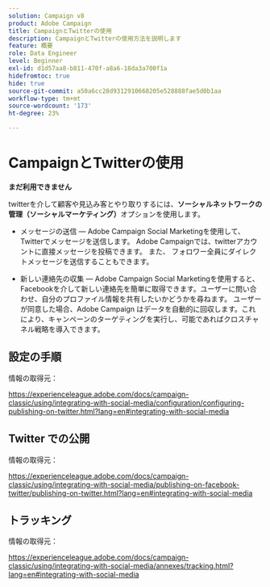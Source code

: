 ```yaml
---
solution: Campaign v8
product: Adobe Campaign
title: CampaignとTwitterの使用
description: CampaignとTwitterの使用方法を説明します
feature: 概要
role: Data Engineer
level: Beginner
exl-id: d1d57aa8-b811-470f-a8a6-18da3a700f1a
hidefromtoc: true
hide: true
source-git-commit: a50a6cc28d9312910668205e528888fae5d0b1aa
workflow-type: tm+mt
source-wordcount: '173'
ht-degree: 23%

---
```


# CampaignとTwitterの使用

**まだ利用できません**

twitterを介して顧客や見込み客とやり取りするには、**ソーシャルネットワークの管理（ソーシャルマーケティング）**&#x200B;オプションを使用します。

* メッセージの送信 — Adobe Campaign Social Marketingを使用して、Twitterでメッセージを送信します。 Adobe Campaignでは、twitterアカウントに直接メッセージを投稿できます。 また、 フォロワー全員にダイレクトメッセージを送信することもできます。

* 新しい連絡先の収集 — Adobe Campaign Social Marketingを使用すると、Facebookを介して新しい連絡先を簡単に取得できます。ユーザーに問い合わせ、自分のプロファイル情報を共有したいかどうかを尋ねます。 ユーザーが同意した場合、Adobe Campaign はデータを自動的に回収します。これにより、キャンペーンのターゲティングを実行し、可能であればクロスチャネル戦略を導入できます。

## 設定の手順

情報の取得元：

https://experienceleague.adobe.com/docs/campaign-classic/using/integrating-with-social-media/configuration/configuring-publishing-on-twitter.html?lang=en#integrating-with-social-media


## Twitter での公開

情報の取得元：

https://experienceleague.adobe.com/docs/campaign-classic/using/integrating-with-social-media/publishing-on-facebook-twitter/publishing-on-twitter.html?lang=en#integrating-with-social-media


## トラッキング

情報の取得元：

https://experienceleague.adobe.com/docs/campaign-classic/using/integrating-with-social-media/annexes/tracking.html?lang=en#integrating-with-social-media
